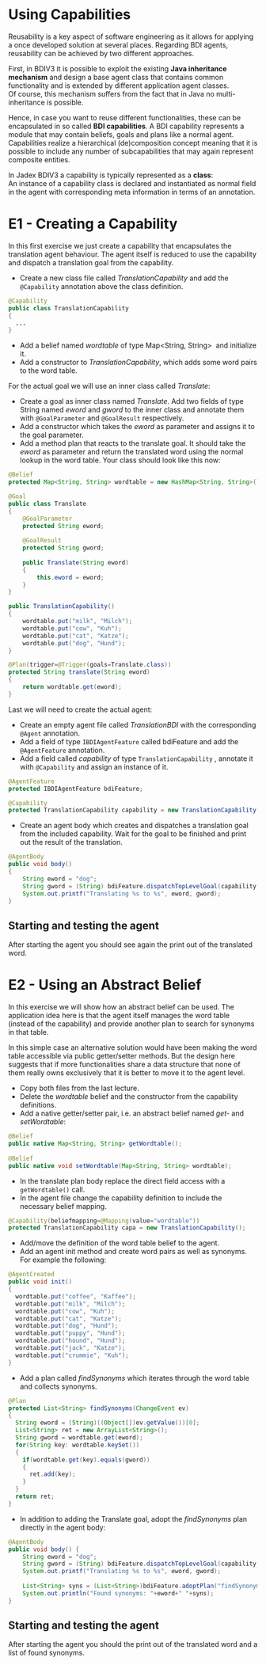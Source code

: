 # Using Capabilities

Reusability is a key aspect of software engineering as it allows for applying a once developed solution at several places. 
Regarding BDI agents, reusability can be achieved by two different approaches.
 
First, in BDIV3 it is possible to exploit the existing **Java inheritance mechanism** and design a base agent class that contains common functionality and is extended by different application agent classes.  
Of course, this mechanism suffers from the fact that in Java no multi-inheritance is possible.
 
Hence, in case you want to reuse different functionalities, these can be encapsulated in so called **BDI capabilities**.
A BDI capability represents a module that may contain beliefs, goals and plans like a normal agent.  
Capabilities realize a hierarchical (de)composition concept meaning that it is possible to include any number of subcapabilities that may again represent composite entities. 

In Jadex BDIV3 a capability is typically represented as a **class**:  
An instance of a capability class is declared and instantiated as normal field in the agent with corresponding meta information in terms of an annotation. 

# E1 - Creating a Capability

In this first exercise we just create a capability that encapsulates the translation agent behaviour. The agent itself is reduced to use the capability and dispatch a translation goal from the capability.

-   Create a new class file called *TranslationCapability* and add the ```@Capability``` annotation above the class definition.

```java
@Capability
public class TranslationCapability
{
  ...
}
```

-   Add a belief named *wordtable* of type Map&lt;String, String&gt;  and initialize it.
-   Add a constructor to *TranslationCapability*, which adds some word pairs to the word table.

For the actual goal we will use an inner class called *Translate*:

-   Create a goal as inner class named *Translate*. Add two fields of type String named *eword* and *gword* to the inner class and annotate them with ```@GoalParameter``` and ```@GoalResult``` respectively.
-   Add a constructor which takes the *eword* as parameter and assigns it to the goal parameter.
-   Add a method plan that reacts to the translate goal. It should take the *eword* as parameter and return the translated word using the normal lookup in the word table.
Your class should look like this now:

```java
@Belief
protected Map<String, String> wordtable = new HashMap<String, String>();

@Goal
public class Translate
{
    @GoalParameter
    protected String eword;
    
    @GoalResult
    protected String gword;
    
    public Translate(String eword)
    {
        this.eword = eword;
    }
}

public TranslationCapability()
{
    wordtable.put("milk", "Milch");
    wordtable.put("cow", "Kuh");
    wordtable.put("cat", "Katze");
    wordtable.put("dog", "Hund");
}

@Plan(trigger=@Trigger(goals=Translate.class))
protected String translate(String eword)
{
    return wordtable.get(eword);
}
```

Last we will need to create the actual agent:

-   Create an empty agent file called *TranslationBDI* with the corresponding ```@Agent``` annotation.
-   Add a field of type ```IBDIAgentFeature``` called bdiFeature and add the ```@AgentFeature``` annotation.
-   Add a field called *capability* of type ```TranslationCapability``` , annotate it with ```@Capability``` and assign an instance of it.

```java
@AgentFeature
protected IBDIAgentFeature bdiFeature;

@Capability
protected TranslationCapability capability = new TranslationCapability();
```

-   Create an agent body which creates and dispatches a translation goal from the included capability. Wait for the goal to be finished and print out the result of the translation.

```java
@AgentBody
public void body()
{
    String eword = "dog";
    String gword = (String) bdiFeature.dispatchTopLevelGoal(capability.new Translate(eword)).get();
    System.out.printf("Translating %s to %s", eword, gword);
}
```

## Starting and testing the agent

After starting the agent you should see again the print out of the translated word.

# E2 - Using an Abstract Belief

In this exercise we will show how an abstract belief can be used. The application idea here is that the agent itself manages the word table (instead of the capability) and provide another plan to search for synonyms in that table.

<x-hint title="This is just a simplified example">
In this simple case an alternative solution would have been making the word table accessible via public getter/setter methods. But the design here suggests that if more functionalities share a data structure that none of them really owns exclusively that it is better to move it to the agent level.
</x-hint>

-   Copy both files from the last lecture.
-   Delete the *wordtable* belief and the constructor from the capability definitions.
-   Add a native getter/setter pair, i.e. an abstract belief named *get-* and *setWordtable*:


```java
@Belief
public native Map<String, String> getWordtable();
	
@Belief
public native void setWordtable(Map<String, String> wordtable);
```

-   In the translate plan body replace the direct field access with a ```getWordtable()``` call.
-   In the agent file change the capability definition to include the necessary belief mapping.

```java
@Capability(beliefmapping=@Mapping(value="wordtable"))
protected TranslationCapability capa = new TranslationCapability();
```

-   Add/move the definition of the word table belief to the agent.
-   Add an agent init method and create word pairs as well as synonyms. For example the following:

```java
@AgentCreated
public void init()
{
  wordtable.put("coffee", "Kaffee");
  wordtable.put("milk", "Milch");
  wordtable.put("cow", "Kuh");
  wordtable.put("cat", "Katze");
  wordtable.put("dog", "Hund");
  wordtable.put("puppy", "Hund");
  wordtable.put("hound", "Hund");
  wordtable.put("jack", "Katze");
  wordtable.put("crummie", "Kuh");
}
```

-   Add a plan called *findSynonyms* which iterates through the word table and collects synonyms.

```java
@Plan
protected List<String> findSynonyms(ChangeEvent ev)
{
  String eword = (String)((Object[])ev.getValue())[0];
  List<String> ret = new ArrayList<String>();
  String gword = wordtable.get(eword);
  for(String key: wordtable.keySet())
  {
    if(wordtable.get(key).equals(gword))
    {
      ret.add(key);
    }
  }
  return ret;
}
```

-   In addition to adding the Translate goal, adopt the *findSynonyms* plan directly in the agent body:

```java
@AgentBody
public void body() {
    String eword = "dog";
    String gword = (String) bdiFeature.dispatchTopLevelGoal(capability.new Translate(eword)).get();
    System.out.printf("Translating %s to %s", eword, gword);
    
    List<String> syns = (List<String>)bdiFeature.adoptPlan("findSynonyms", new Object[]{eword}).get();
    System.out.println("Found synonyms: "+eword+" "+syns);
}
```

## Starting and testing the agent
After starting the agent you should the print out of the translated word and a list of found synonyms.